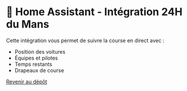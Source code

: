 # 🏁 Home Assistant - Intégration 24H du Mans

Cette intégration vous permet de suivre la course en direct avec :

- Position des voitures
- Équipes et pilotes
- Temps restants
- Drapeaux de course

[Revenir au dépôt](https://github.com/SoFarSoGood86/home-assistant-lemans24)
